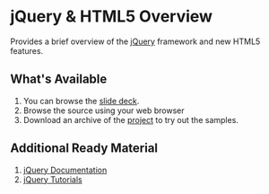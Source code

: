 jQuery & HTML5 Overview
=======================

Provides a brief overview of the [jQuery][jquery] framework and new HTML5 features.

What's Available
----------------

1. You can browse the [slide deck][slidedeck].
2. Browse the source using your web browser
3. Download an archive of the [project][pkg] to try out the samples.

Additional Ready Material
-------------------------

1. [jQuery Documentation][jquery-docs]
2. [jQuery Tutorials][jquery-tutorials]


[jquery]:http://jquery.com/
[jquery-docs]:http://docs.jquery.com/Main_Page
[jquery-tutorials]:http://docs.jquery.com/Tutorials
[pkg]:https://github.com/foo4u/jquery-html5-demo/archives/master
[slidedeck]:https://github.com/foo4u/jquery-html5-demo/blob/master/doc/jQuery_HTML5.pdf

